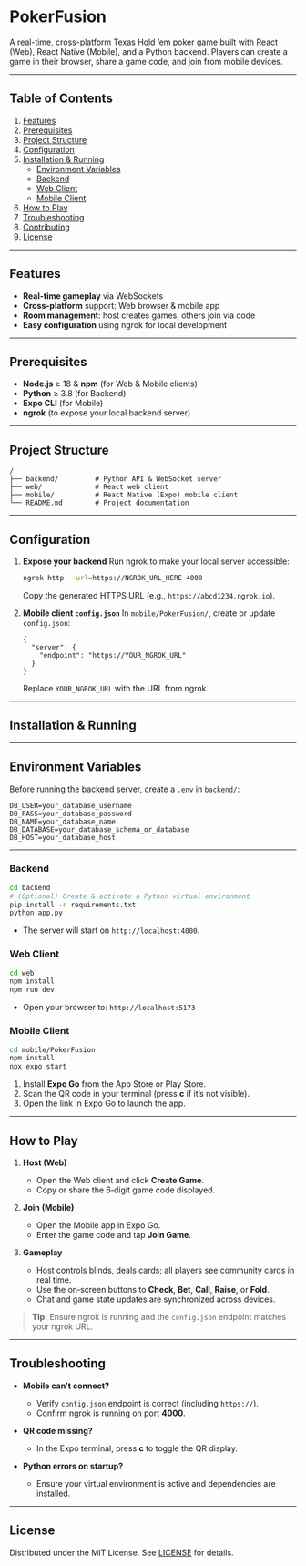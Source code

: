 # PokerFusion

A real-time, cross-platform Texas Hold ’em poker game built with React (Web), React Native (Mobile), and a Python backend. Players can create a game in their browser, share a game code, and join from mobile devices.

---

## Table of Contents

1. [Features](#-features)
2. [Prerequisites](#-prerequisites)
3. [Project Structure](#-project-structure)
4. [Configuration](#-configuration)
5. [Installation & Running](#-installation--running)
   * [Environment Variables](#-environment-variables)
   * [Backend](#backend)
   * [Web Client](#web-client)
   * [Mobile Client](#mobile-client)
6. [How to Play](#-how-to-play)
7. [Troubleshooting](#-troubleshooting)
8. [Contributing](#-contributing)
9. [License](#-license)

---

## Features

* **Real-time gameplay** via WebSockets
* **Cross-platform** support: Web browser & mobile app
* **Room management**: host creates games, others join via code
* **Easy configuration** using ngrok for local development

---

## Prerequisites

* **Node.js** ≥ 18 & **npm** (for Web & Mobile clients)
* **Python** ≥ 3.8 (for Backend)
* **Expo CLI** (for Mobile)
* **ngrok** (to expose your local backend server)

---

## Project Structure

```
/
├── backend/         # Python API & WebSocket server
├── web/             # React web client
├── mobile/          # React Native (Expo) mobile client
└── README.md        # Project documentation
```

---

## Configuration

1. **Expose your backend**
   Run ngrok to make your local server accessible:

   ```bash
   ngrok http --url=https://NGROK_URL_HERE 4000
   ```

   Copy the generated HTTPS URL (e.g., `https://abcd1234.ngrok.io`).

2. **Mobile client `config.json`**
   In `mobile/PokerFusion/`, create or update `config.json`:

   ```jsonc
   {
     "server": {
       "endpoint": "https://YOUR_NGROK_URL"
     }
   }
   ```

   Replace `YOUR_NGROK_URL` with the URL from ngrok.

---

## Installation & Running
---
## Environment Variables

Before running the backend server, create a `.env` in `backend/`:

```env
DB_USER=your_database_username
DB_PASS=your_database_password
DB_NAME=your_database_name
DB_DATABASE=your_database_schema_or_database
DB_HOST=your_database_host
```

---
### Backend

```bash
cd backend
# (Optional) Create & activate a Python virtual environment
pip install -r requirements.txt
python app.py
```

* The server will start on `http://localhost:4000`.

### Web Client

```bash
cd web
npm install
npm run dev
```

* Open your browser to: `http://localhost:5173`

### Mobile Client

```bash
cd mobile/PokerFusion
npm install
npx expo start
```

1. Install **Expo Go** from the App Store or Play Store.
2. Scan the QR code in your terminal (press **c** if it’s not visible).
3. Open the link in Expo Go to launch the app.

---

## How to Play

1. **Host (Web)**

   * Open the Web client and click **Create Game**.
   * Copy or share the 6‑digit game code displayed.

2. **Join (Mobile)**

   * Open the Mobile app in Expo Go.
   * Enter the game code and tap **Join Game**.

3. **Gameplay**

   * Host controls blinds, deals cards; all players see community cards in real time.
   * Use the on‑screen buttons to **Check**, **Bet**, **Call**, **Raise**, or **Fold**.
   * Chat and game state updates are synchronized across devices.

> **Tip:** Ensure ngrok is running and the `config.json` endpoint matches your ngrok URL.

---

## Troubleshooting

* **Mobile can’t connect?**

  * Verify `config.json` endpoint is correct (including `https://`).
  * Confirm ngrok is running on port **4000**.

* **QR code missing?**

  * In the Expo terminal, press **c** to toggle the QR display.

* **Python errors on startup?**

  * Ensure your virtual environment is active and dependencies are installed.

---

## License
Distributed under the MIT License. See [LICENSE](LICENSE) for details.